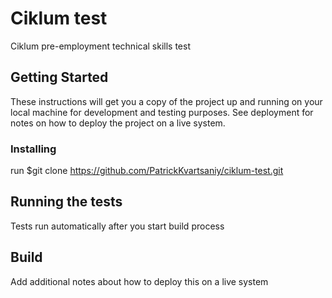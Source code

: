 # Ciklum test

Ciklum pre-employment technical skills test 

## Getting Started

These instructions will get you a copy of the project up and running on your local machine for development and testing purposes. See deployment for notes on how to deploy the project on a live system.


### Installing

run $git clone https://github.com/PatrickKvartsaniy/ciklum-test.git


## Running the tests

Tests run automatically after you start build process

## Build    

Add additional notes about how to deploy this on a live system


